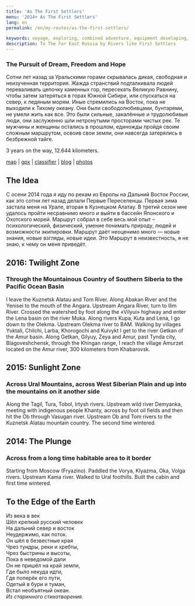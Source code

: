 ```yaml
---
title: 'As The First Settlers'
menu: '2014+ As The First Settlers'
lang: en
permalink: /en/my-routes/as-the-first-settlers/

keywords: voyage, exploring, combined adventure, equipment developing, paddling, kayak, wild Russia, long distance, Far East Russia, like Russian pioners
description: To The Far East Russia by Rivers like First Settlers
---
```


### The Pursuit of Dream, Freedom and Hope

Сотни лет назад за Уральскими горами скрывалась дикая, свободная и неизученная территория. Жажда странствий подталкивала людей переваливать цепочку каменных гор, пересекать Великую Равнину, чтобы затем затеряться в горах Южной Сибири, или спускаться на север, к ледяным морям. Иные стремились на Восток, пока не выходили к Тихому океану. Они были свободолюбивцами, бунтарями, не умели жить как все. Это были сильные, закалённые и трудолюбивые люди, они заслуженно шли нетронутыми просторами чистых рек. Те мужчины и женщины остались в прошлом, единожды пройдя своим сложным маршрутом, освоив свои земли, они навсегда затерялись в безбрежной тайге.

3 years on the way, 12.644 kilometers.

<a href="/map/?type=hybrid&center=56.60501,63.60074&zoom=5&kml=track" target="_blank">map</a> |
[gpx](gpx/whole-gpx-compressed.tar.gz) |
[classifier](route-classifier) |
[blog](../../blog) |
[photos](media/tags:fav)



## The Idea

С осени 2014 года я иду по рекам из Европы на Дальний Восток России, как это сотни лет назад делали Первые Переселенцы. Первая зима застала меня на Урале, вторая в Кузнецком Алатау. В третий сезон мне удалось пройти несравнимо много и выйти в бассейн Японского и Охотского морей. Маршрут собрал в себе весь мой опыт – психологический, физический, умение понимать природу, людей и возможности экипировки. Маршрут даёт неоценимо много — новые знания, новые взгляды, новые идеи. Это Маршрут в неизвестность, я не знаю, к чему он меня приведёт.



## 2016: Twilight Zone
### Through the Mountainous Country of Southern Siberia to the Pacific Ocean Basin

I leave the Kuznetsk Alatau and Tom River. Along Abakan River and the Yenisei to the mouth of the Angara. Upstream Angara River, turn to Ilim River. Crossed the watershed by foot along the «Vilyui» highway and enter the Lena basin on the river Muka. Along rivers Kupa, Kuta and Lena, I go down to the Olekma. Upstream Olekma river to BAM. Walking by villages Yuktali, Chilchi, Larba, Khorogochi and Kuivykt I get to the river Getkan of the Amur basin. Along Getkan, Gilyuy, Zeya and Amur, past Tynda city, Blagoveshchensk, through the Khingan range, I reach the village Amurzet located on the Amur river, 300 kilometers from Khabarovsk.



## 2015: Sunlight Zone
### Across Ural Mountains, across West Siberian Plain and up into the mountains on it another side

Along the Tagil, Tura, Tobol, Irtysh rivers. Upstream wild river Demyanka, meeting with indigenous people Khanty, across by foot oil fields and then hit the Ob through Vasugan river. Upstream Ob and Tom rivers to the Kuznetsk Alatau mountain country. The second time wintered.



## 2014: The Plunge
### Across from a long time habitable area to it border

Starting from Moscow (Fryazino). Paddled the Vorya, Klyazma, Oka, Volga rivers. Upstream Kama river. Walked to Ural foothills. Built the cabin and first time wintered.



## To the Edge of the Earth

Из века в век<br>
Шёл крепкий русский человек<br>
На дальний север и восток<br>
Неудержимо, как поток.<br>
Он шёл в безвестные края<br>
Чрез тундры, реки и хребты,<br>
Чрез быстрины и высоты,<br>
Пока в неведомой дали<br>
Он не пришёл на край земли,<br>
Где было некуда идти,<br>
Где поперёк его пути,<br>
Одетый в бури и туман,<br>
Встал необъятный океан.<br>
*Из старинного стихотворения.*